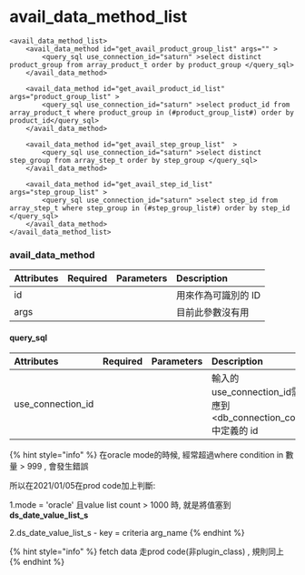 # avail\_data\_method\_list

```markup
<avail_data_method_list>
    <avail_data_method id="get_avail_product_group_list" args="" >
        <query_sql use_connection_id="saturn" >select distinct product_group from array_product_t order by product_group </query_sql>
    </avail_data_method>

    <avail_data_method id="get_avail_product_id_list"  args="product_group_list" >
        <query_sql use_connection_id="saturn" >select product_id from array_product_t where product_group in (#product_group_list#) order by product_id</query_sql>
    </avail_data_method>

    <avail_data_method id="get_avail_step_group_list"  >
        <query_sql use_connection_id="saturn" >select distinct step_group from array_step_t order by step_group </query_sql>
    </avail_data_method>

    <avail_data_method id="get_avail_step_id_list"  args="step_group_list" >
        <query_sql use_connection_id="saturn" >select step_id from array_step_t where step_group in (#step_group_list#) order by step_id </query_sql>
    </avail_data_method>
</avail_data_method_list>
```

### avail\_data\_method

| Attributes | Required | Parameters | Description |
| :--- | :--- | :--- | :--- |
| id |  |  | 用來作為可識別的 ID |
| args |  |  | 目前此參數沒有用 |

#### query\_sql

| Attributes | Required | Parameters | Description |
| :--- | :--- | :--- | :--- |
| use\_connection\_id |  |  | 輸入的 use\_connection\_id需對應到 &lt;db\_connection\_config&gt; 中定義的 id |

{% hint style="info" %}
在oracle mode的時候, 經常超過where condition in 數量 &gt; 999 , 會發生錯誤

所以在2021/01/05在prod code加上判斷:

1.mode = 'oracle' 且value list count &gt; 1000 時, 就是將值塞到**ds\_date\_value\_list\_s**

2.ds\_date\_value\_list\_s - key = criteria arg\_name
{% endhint %}

{% hint style="info" %}
fetch data 走prod code\(非plugin\_class\) , 規則同上
{% endhint %}

